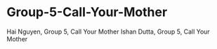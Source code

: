 # Group-5-Call-Your-Mother
Hai Nguyen, Group 5, Call Your Mother
Ishan Dutta, Group 5, Call Your Mother